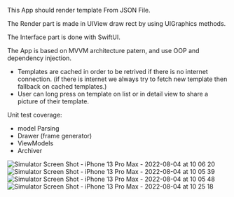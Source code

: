 This App should render template From JSON File.

The Render part is made in UIView draw rect by using UIGraphics methods.

The Interface part is done with SwiftUI.

The App is based on MVVM architecture patern, and use OOP and dependency injection.

- Templates are cached in order to be retrived if there is no internet connection. (if there is internet we always try to fetch new template then fallback
on cached templates.)
- User can long press on template on list or in detail view to share a picture of their template.

Unit test coverage:

- model Parsing
- Drawer (frame generator)
- ViewModels
- Archiver

![Simulator Screen Shot - iPhone 13 Pro Max - 2022-08-04 at 10 06 20](https://user-images.githubusercontent.com/2492897/182800292-ef859b6c-211f-4a25-bffe-b7c174b86ea8.png)
![Simulator Screen Shot - iPhone 13 Pro Max - 2022-08-04 at 10 05 39](https://user-images.githubusercontent.com/2492897/182800314-765bf5dc-496c-4ca8-b160-d7439a29dcbe.png)
![Simulator Screen Shot - iPhone 13 Pro Max - 2022-08-04 at 10 05 48](https://user-images.githubusercontent.com/2492897/182800433-c5e6b079-77dd-41b7-a936-203311e0d258.png)
![Simulator Screen Shot - iPhone 13 Pro Max - 2022-08-04 at 10 25 18](https://user-images.githubusercontent.com/2492897/182800461-2f87c955-b1be-4f01-8676-66afd79ca883.png)
